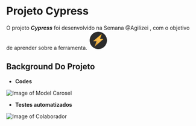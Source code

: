 # Projeto Cypress

O projeto ***Cypress*** foi desenvolvido na Semana @Agilizei , com o objetivo de aprender sobre a ferramenta. 
<img src="images/logo-agilizei.png" width="50">


## Background Do Projeto 

* **Codes**

![Image of Model Carosel](imagem-web-pageinicial.png)

* **Testes automatizados**

![Image of Colaborador](image-web-colaborador.png)


### 

